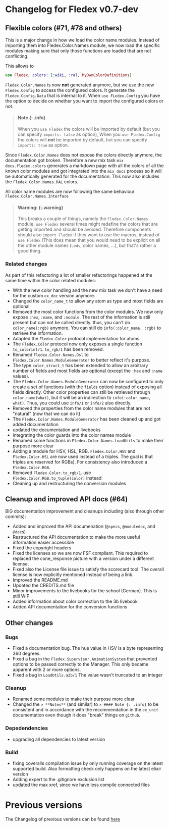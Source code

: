 <!--
Copyright 2025, Matthias Reik <fledex@reik.org>

SPDX-License-Identifier: Apache-2.0
-->

# Changelog for Fledex v0.7-dev
## Flexible colors (#71, #78 and others)
This is a major change in how we load the color name modules. Instead of importing them into Fledex.Color.Names module, we now load the specific modules making sure that only those functions are loaded that are not conflicting.

This allows to
```elixir
use Fledex, colors: [:wiki, :ral, MyOwnColorDefinitions]
```

`Fledex.Color.Names` is now **not** generated anymore, but we use the new `Fledex.Config` to access the configured colors. It generate the `Fledex.Config.Data` that is internal to it. When `use FLedex.Config` you have the option to decide on whether you want to import
the configured colors or not. 

> #### Note {: .info}
> When you `use Fledex` the colors will be imported by default (but you can specify `imports: false` as option), When you `use Fledex.Config` the colors will **not** be imported by default, but you can specify `imports: true` as option.

Since `Fledex.Color.Names` does not expose the colors directly anymore, the documentation got broken. Therefore a new mix task `mix docs.fledex.colors` generates a markdown page with all the colors of all the known color modules and got integrated into the `mix docs` process so it will be automatically generated for the documentation. This now also includes the `Fledex.Color.Names.RAL` colors.

All color name modules are now following the same behaviour `Fledex.Color.Names.Interface`

> #### Warning: {:.warning}
> This breaks a couple of things, namely the `Fledex.Color.Names` module.
> `use Fledex` several times might redefine the colors that are getting imported and should be avoided.
> Therefore components should also `import Fledex` if they want to use the macros, instead of `use Fledex` (This does mean that you would need to be explicit on all the other module names (`Leds`, color names, ...), but that's rather a good thing.

### Related changes
As part of this refactoring a lot of smaller refactorings happened at the same time within the color related modules:

* With the new color handling and the new mix task we don't have a need for the custom `ex_doc` version anymore.
* Changed the `color_name_t` to allow any atom as type and most fields are optional
* Removed the most color functions from the color modules. We now only expose `:hex`, `:name`, and `:module`. The rest of the information is still present but can not be called directly. thus, you can't do `color_name(:rgb)` anymore. You can still do `info(:color_name, :rgb)` to retrieve the information.
* Adapted the `Fledex.Color` protocol implementation for atoms.
* The `Fledex.Color` protocol now only exposes a single function `to_colorint/1`. `to_rgb/1` has been removed.
* Renamed `Fledex.Color.Names.Dsl` to `Fledex.Color.Names.ModuleGenerator` to better reflect it's purpose.
* The type `color_struct_t` has been extended to allow an arbitrary number of fields and most fields are optional (except the `:hex` and `:name` values). 
* The `Fledex.Color.Names.ModuleGenerator` can now be configured to only create a set of functions (with the `fields` option) instead of exposing all fields directly. Other color properties can still be retrieved through `color_name(what)`, but it will be an indirection to `info(:color_name, what)`. Thus, you could use `info/1` or `info/2` also directly.
* Removed the properties from the color name modules that are not "natural" (now that we can do it)
* The `Fledex.Color.Names.ModuleGenerator` has been cleaned up and got added documentation
* updated the documentation and livebooks
* integrating the color guards into the color names module
* Renamed some functions in `Fledex.Color.Names.LoadUtils` to make their purpose more clear
* Adding a module for HSV, HSL, RGB. `Fledex.Color.HSV` and `Fledex.Color.HSL` are now used instead of a triples. The goal is that triples are reserved for RGBs). For consistency also introduced a `Fledex.Color.RGB`.
* Removed `Fledex.Color.to_rgb/1`. use `Fledex.Color.RGB.to_tuple(color)` instead 
* Cleaning up and restructuring the conversion modules

## Cleanup and improved API docs (#64)
BIG documentation improvement and cleanups including (also through other commits): 

* Added and improved the API documenation (`@specs`, `@moduledoc`, and `@doc`s)
* Restructured the API documentation to make the more useful information easier accessible
* Fixed the copyright headers
* Fixed the licenses so we are now FSF compliant. This required to replaced the cone_response picture with a version under a different license.
* Fixed also the License file issue to satisfy the scorecard tool. The overall license is now explicitly mentioned instead of being a link.
* Improved the README.md
* Updated the CREDITS.md file
* Minor improvements to the livebooks for the school (German). This is still WIP
* Added information about color correction to the 3b livebook
* Added API documentation for the conversion functions


## Other changes
### Bugs
* Fixed a documentation bug. The hue value in HSV is a byte representing 360 degrees.
* Fixed a bug in the `Fledex.Supervisor.AnimationSystem` that prevented options to be passed correctly to the Manager. This only became apparent with 2 or more options.
* Fixed a bug in `LoadUtils.a2b/1` The value wasn't truncated to an integer

### Cleanup
* Renamed some modules to make their purpose more clear
* Changed the `> **Notes**` (and similar) to `> #### Note {: .info}` to be consistent and in accordance with the recommendation in the `ex_unit` documentation even though it does "break" things on `github`.

### Depedendencies
* upgrading all dependencies to latest version

### Build
* fixing coveralls compilation issue by only running coverage on the latest supported build. Also formatting check only happens on the latest elixir version
* Adding expert to the .gitignore exclusion list
* updated the max xref, since we have less compile connected files


# Previous versions
The Changelog of previous versions can be found [here](https://github.com/a-maze-d/fledex/releases) 